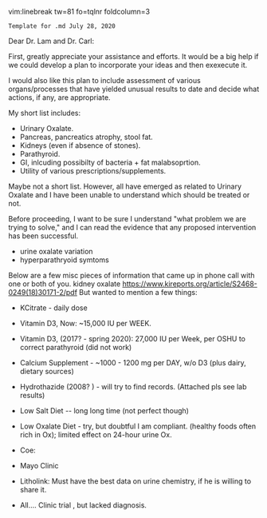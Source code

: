    vim:linebreak tw=81 fo=tqlnr foldcolumn=3 

	Template for .md July 28, 2020 

<!-- how formated 

!pandoc % -t latex -o ~/Downloads/print_and_delete/out.pdf -V
geometry:margin=0.50in -H 010_header.tex

" drop a, drives me crazy
fo=tqlnr

" max line width
tw=81 

" break at whole words 
set linebreak

" Since tw not zero, this will not be used.
wrapmargin=5

" left gutter
foldcolumn=3

" DO NOT SET:  visible width of window?
" columns=90

-->


Dear Dr.  Lam and Dr.  Carl:

First, greatly appreciate your assistance and efforts.   It would be a big help
if we could develop a plan to incorporate your ideas and then exexecute it.

I would also like this plan to include assessment of various organs/processes
that have yielded unusual results to date and decide what actions, if any, are
appropriate.

My short list includes:

- Urinary Oxalate.
- Pancreas, pancreatics atrophy, stool fat.
- Kidneys (even if absence of stones).
- Parathyroid.
- GI, inlcuding possibilty of bacteria + fat malabsoprtion.
- Utility of various prescriptions/supplements.

Maybe not a short list.   However, all have emerged as related to Urinary Oxalate and
I have been unable to understand which should be treated or not.

Before proceeding, I want to be sure I understand "what problem we are trying
to solve," and I can read the evidence that any proposed intervention has been
successful.

*	urine oxalate variation
* hyperparathryoid symtoms

Below are a few misc pieces of information that came up in phone call with one or both of you.
kidney oxalate https://www.kireports.org/article/S2468-0249(18)30171-2/pdf
But wanted to mention a few things:
-	KCitrate - daily dose 
-	Vitamin D3, Now: ~15,000 IU per WEEK.   
- Vitamin D3, (2017? - spring 2020):   27,000 IU per Week, per OSHU to correct parathyroid
		(did not work)
- Calcium Supplement - ~1000 - 1200 mg per DAY, w/o D3 (plus dairy, dietary sources)
- Hydrothazide (2008? ) - will try to find records. (Attached pls see lab results)
- Low Salt Diet   -- long long time (not perfect though)
- Low Oxalate Diet  - try, but doubtful I am compliant. (healthy foods often rich in Ox);
		limited effect on 24-hour urine  Ox.

- Coe:
- Mayo Clinic
- Litholink:  Must have the best data on urine chemistry, if he is willing to share it.
- All....   Clinic trial , but lacked diagnosis. 








